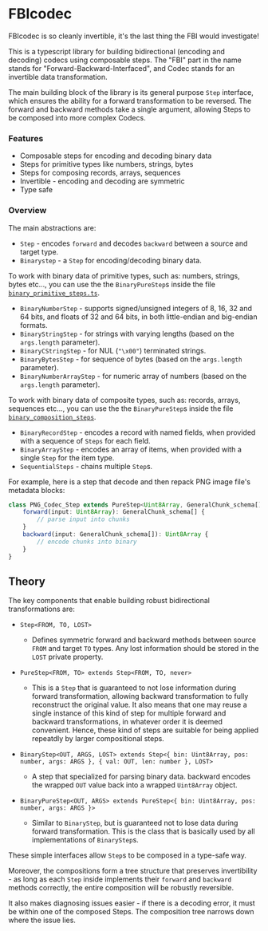 # FBIcodec

FBIcodec is so cleanly invertible, it's the last thing the FBI would investigate!

This is a typescript library for building bidirectional (encoding and decoding) codecs using composable steps.
The "FBI" part in the name stands for "Forward-Backward-Interfaced", and Codec stands for an invertible data transformation.

The main building block of the library is its general purpose `Step` interface, which ensures the ability for a forward transformation to be reversed.
The forward and backward methods take a single argument, allowing Steps to be composed into more complex Codecs.


### Features

- Composable steps for encoding and decoding binary data
- Steps for primitive types like numbers, strings, bytes
- Steps for composing records, arrays, sequences
- Invertible - encoding and decoding are symmetric
- Type safe


### Overview

The main abstractions are:
- `Step` - encodes `forward` and decodes `backward` between a source and target type.
- `Binarystep` - a `Step` for encoding/decoding binary data.

To work with binary data of primitive types, such as: numbers, strings, bytes etc..., you can use the the `BinaryPureStep`s inside the file [`binary_primitive_steps.ts`](/src/binary_primitive_steps.ts).
- `BinaryNumberStep` - supports signed/unsigned integers of 8, 16, 32 and 64 bits, and floats of 32 and 64 bits, in both little-endian and big-endian formats.
- `BinaryStringStep` - for strings with varying lengths (based on the `args.length` parameter).
- `BinaryCStringStep` - for NUL (`"\x00"`) terminated strings.
- `BinaryBytesStep` - for sequence of bytes (based on the `args.length` parameter).
- `BinaryNumberArrayStep` - for numeric array of numbers (based on the `args.length` parameter).

To work with binary data of composite types, such as: records, arrays, sequences etc..., you can use the the `BinaryPureStep`s inside the file [`binary_composition_steps`](/src/binary_composition_steps.ts).
- `BinaryRecordStep` - encodes a record with named fields, when provided with a sequence of `Steps` for each field.
- `BinaryArrayStep` - encodes an array of items, when provided with a single `Step` for the item type.
- `SequentialSteps` - chains multiple `Step`s.


For example, here is a step that decode and then repack PNG image file's metadata blocks:
```ts
class PNG_Codec_Step extends PureStep<Uint8Array, GeneralChunk_schema[]> {
	forward(input: Uint8Array): GeneralChunk_schema[] {
		// parse input into chunks
	}
	backward(input: GeneralChunk_schema[]): Uint8Array {
		// encode chunks into binary
	}
}
```


## Theory

The key components that enable building robust bidirectional transformations are:

- `Step<FROM, TO, LOST>`
  - Defines symmetric forward and backward methods between source `FROM` and target `TO` types.
  Any lost information should be stored in the `LOST` private property.

- `PureStep<FROM, TO> extends Step<FROM, TO, never>`
  - This is a `Step` that is guaranteed to not lose information during forward transformation, allowing backward transformation to fully reconstruct the original value.
It also means that one may reuse a single instance of this kind of step for multiple forward and backward transformations, in whatever order it is deemed convenient.
Hence, these kind of steps are suitable for being applied repeatdly by larger compositional steps.

- `BinaryStep<OUT, ARGS, LOST> extends Step<{ bin: Uint8Array, pos: number, args: ARGS }, { val: OUT, len: number }, LOST>`
  - A step that specialized for parsing binary data.
backward encodes the wrapped `OUT` value back into a wrapped `Uint8Array` object.

- `BinaryPureStep<OUT, ARGS> extends PureStep<{ bin: Uint8Array, pos: number, args: ARGS }>`
  - Similar to `BinaryStep`, but is guaranteed not to lose data during forward transformation.
This is the class that is basically used by all implementations of `BinaryStep`s.


These simple interfaces allow `Step`s to be composed in a type-safe way.

Moreover, the compositions form a tree structure that preserves invertibility - as long as each `Step` inside implements their `forward` and `backward` methods correctly, the entire composition will be robustly reversible.

It also makes diagnosing issues easier - if there is a decoding error, it must be within one of the composed Steps.
The composition tree narrows down where the issue lies.

